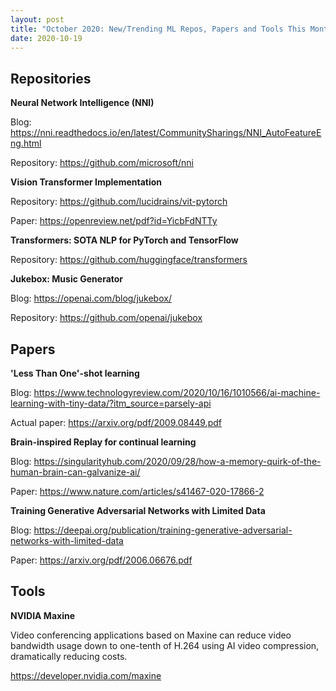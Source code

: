 ```yaml
---
layout: post
title: "October 2020: New/Trending ML Repos, Papers and Tools This Month"
date: 2020-10-19
---
```


## Repositories

__Neural Network Intelligence (NNI)__

Blog: https://nni.readthedocs.io/en/latest/CommunitySharings/NNI_AutoFeatureEng.html

Repository: https://github.com/microsoft/nni


__Vision Transformer Implementation__

Repository: https://github.com/lucidrains/vit-pytorch

Paper: https://openreview.net/pdf?id=YicbFdNTTy


__Transformers: SOTA NLP for PyTorch and TensorFlow__

Repository: https://github.com/huggingface/transformers


__Jukebox: Music Generator__

Blog: https://openai.com/blog/jukebox/

Repository: https://github.com/openai/jukebox


## Papers

__'Less Than One'-shot learning__ 

Blog: https://www.technologyreview.com/2020/10/16/1010566/ai-machine-learning-with-tiny-data/?itm_source=parsely-api

Actual paper: https://arxiv.org/pdf/2009.08449.pdf


__Brain-inspired Replay for continual learning__

Blog: https://singularityhub.com/2020/09/28/how-a-memory-quirk-of-the-human-brain-can-galvanize-ai/

Paper: https://www.nature.com/articles/s41467-020-17866-2


__Training Generative Adversarial Networks with Limited Data__

Blog: https://deepai.org/publication/training-generative-adversarial-networks-with-limited-data

Paper: https://arxiv.org/pdf/2006.06676.pdf


## Tools

__NVIDIA Maxine__

Video conferencing applications based on Maxine can reduce video bandwidth usage down to one-tenth of H.264 using AI video compression, dramatically reducing costs.

https://developer.nvidia.com/maxine